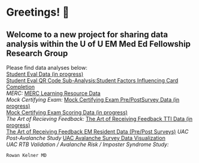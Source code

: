 # Greetings! 👋
## Welcome to a new project for sharing data analysis within the U of U EM Med Ed Fellowship Research Group
Please find data analyses below:
\
[Student Eval Data (in progress)](Student-Eval-Data-Summary.html)
\
[Student Eval QR Code Sub-Analysis:Student Factors Influencing Card Completion](http://rpubs.com/rkelner/Evals_qr_sub_completion)
\
*MERC:*
[MERC Learning Resource Data](Learning_Resources.html)
\
*Mock Certifying Exam:*
[Mock Certifying Exam Pre/PostSurvey Data (in progress)](http://rpubs.com/rkelner/MockCESurvey)
\
[Mock Certifying Exam Scoring Data (in progress)](http://rpubs.com/rkelner/CE_Scoring)
\
*The Art of Recieving Feedback:*
[The Art of Receiving Feedback TTI Data (in progress)](TTI_Pre_Post_Stats_Table.html)
\
[The Art of Receiving Feedback EM Resident Data (Pre/Post Surveys)](https://rpubs.com/rkelner/ResidentFeedback)
*UAC Post-Avalanche Study*
[UAC Avalanche Survey Data Visualization](http://rpubs.com/rkelner/avalanche)
\
*UAC RTB Validation / Avalanche Risk / Imposter Syndrome Study:*





`Rowan Kelner MD`
